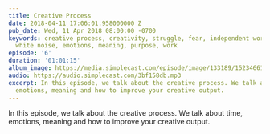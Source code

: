 ```yaml
---
title: Creative Process
date: 2018-04-11 17:06:01.958000000 Z
pub_date: Wed, 11 Apr 2018 08:00:00 -0700
keywords: creative process, creativity, struggle, fear, independent work, life in
  white noise, emotions, meaning, purpose, work
episode: '6'
duration: '01:01:15'
album_image: https://media.simplecast.com/episode/image/133189/1523466139-artwork.jpg
audio: https://audio.simplecast.com/3bf158db.mp3
excerpt: In this episode, we talk about the creative process. We talk about time,
  emotions, meaning and how to improve your creative output.
---
```


In this episode, we talk about the creative process. We talk about time, emotions, meaning and how to improve your creative output.